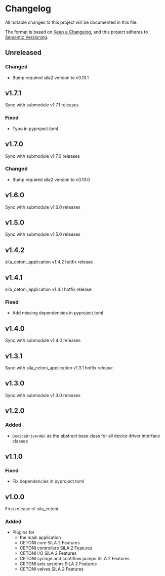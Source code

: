 # Changelog

All notable changes to this project will be documented in this file.

The format is based on [Keep a Changelog](https://keepachangelog.com/en/1.0.0/), and this project adheres
to [Semantic Versioning](https://semver.org/spec/v2.0.0.html).

<!--
Types of changes

    `Added` for new features.
    `Changed` for changes in existing functionality.
    `Deprecated` for soon-to-be removed features.
    `Removed` for now removed features.
    `Fixed` for any bug fixes.
    `Security` in case of vulnerabilities.
-->

## Unreleased

### Changed

- Bump required sila2 version to v0.10.1

## v1.7.1

Sync with submodule v1.7.1 releases

### Fixed

- Typo in pyproject.toml

## v1.7.0

Sync with submodule v1.7.0 releases

### Changed

- Bump required sila2 version to v0.10.0

## v1.6.0

Sync with submodule v1.6.0 releases

## v1.5.0

Sync with submodule v1.5.0 releases

## v1.4.2

sila_cetoni_application v1.4.2 hotfix release

## v1.4.1

sila_cetoni_application v1.4.1 hotfix release

### Fixed

- Add missing dependencies in pyproject.toml

## v1.4.0

Sync with submodule v1.4.0 releases

## v1.3.1

Sync with sila_cetoni_application v1.3.1 hotfix release

## v1.3.0

Sync with submodule v1.3.0 releases

## v1.2.0

### Added

- `DeviceDriverABC` as the abstract base class for all device driver interface classes

## v1.1.0

### Fixed

- Fix dependencies in pyproject.toml

## v1.0.0

First release of sila_cetoni

### Added

- Plugins for
    - the main application
    - CETONI core SiLA 2 Features
    - CETONI controllers SiLA 2 Features
    - CETONI I/O SiLA 2 Features
    - CETONI syringe and contiflow pumps SiLA 2 Features
    - CETONI axis systems SiLA 2 Features
    - CETONI valves SiLA 2 Features
